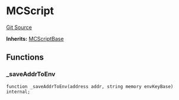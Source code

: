 # MCScript
[Git Source](https://github.com/metacontract/mc/blob/b874bc295b567a7e9bd6d6c63dfe84df116a2f3a/src/devkit/Flattened.sol)

**Inherits:**
[MCScriptBase](abstract.MCScriptBase.md)


## Functions
### _saveAddrToEnv


```solidity
function _saveAddrToEnv(address addr, string memory envKeyBase) internal;
```

